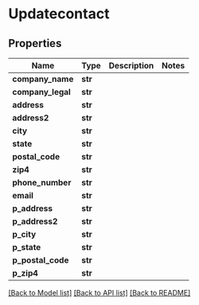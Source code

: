 # Updatecontact

## Properties
Name | Type | Description | Notes
------------ | ------------- | ------------- | -------------
**company_name** | **str** |  | 
**company_legal** | **str** |  | 
**address** | **str** |  | 
**address2** | **str** |  | 
**city** | **str** |  | 
**state** | **str** |  | 
**postal_code** | **str** |  | 
**zip4** | **str** |  | 
**phone_number** | **str** |  | 
**email** | **str** |  | 
**p_address** | **str** |  | 
**p_address2** | **str** |  | 
**p_city** | **str** |  | 
**p_state** | **str** |  | 
**p_postal_code** | **str** |  | 
**p_zip4** | **str** |  | 

[[Back to Model list]](../README.md#documentation-for-models) [[Back to API list]](../README.md#documentation-for-api-endpoints) [[Back to README]](../README.md)


